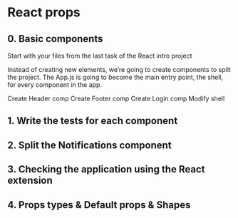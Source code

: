 # React props

## 0. Basic components 

Start with your files from the last task of the React intro project

Instead of creating new elements, we’re going to create components to split the project. The App.js is going to become the main entry point, the shell, for every component in the app.

Create Header comp
Create Footer comp
Create Login comp
Modify shell

## 1. Write the tests for each component 

## 2. Split the Notifications component 

## 3. Checking the application using the React extension 

## 4. Props types & Default props & Shapes 
